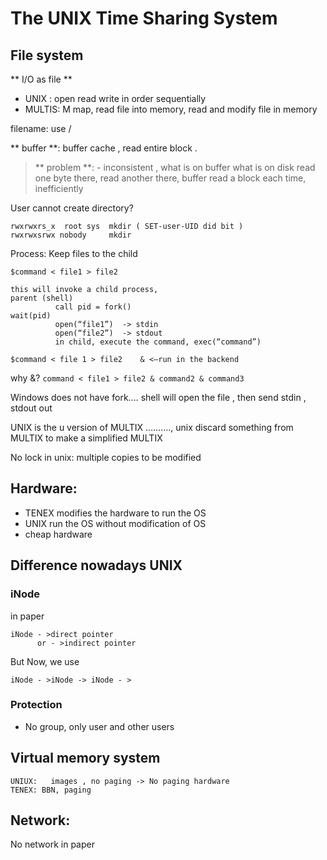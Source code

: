 # The UNIX Time Sharing System

## File system

** I/O as file  **

- UNIX : open read write in order sequentially
- MULTIS:  M map, read file into memory, read and modify file in memory

filename: use /

** buffer **: buffer cache , read entire block .

> ** problem **:  - inconsistent , what is on buffer what is on disk
                            read one byte there, read another there, buffer read a block each time, inefficiently

User cannot create directory?

```
rwxrwxrs_x  root sys  mkdir ( SET-user-UID did bit )
rwxrwxsrwx nobody     mkdir
```

Process:
Keep files to the child

```
$command < file1 > file2
```
```
this will invoke a child process,                                                                                parent (shell)
          call pid = fork()                                                                                                         wait(pid)
          open(“file1”)  -> stdin
          open(“file2”)  -> stdout
          in child, execute the command, exec(“command”)
```

```
$command < file 1 > file2    & <—run in the backend
```

why &?
` command < file1 > file2 & command2 & command3 `

Windows does not have fork…. shell will open the file , then send stdin , stdout  out

UNIX is the u version of MULTIX  ………., unix discard something from MULTIX to make a simplified MULTIX

No lock in unix:
multiple copies to be modified

## Hardware:

- TENEX modifies the hardware to run the OS
- UNIX run the OS without modification of OS
- cheap hardware

## Difference nowadays UNIX
### iNode
in paper
```
iNode - >direct pointer
      or - >indirect pointer
```

But Now, we use
```
iNode - >iNode -> iNode - >
```

### Protection

- No group, only user and other users

## Virtual memory system
```
UNIUX:   images , no paging -> No paging hardware
TENEX: BBN, paging
```

## Network:
No network in paper
